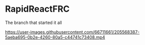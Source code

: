 ﻿# RapidReactFRC

The branch that started it all

https://user-images.githubusercontent.com/66711661/205568387-5aeba695-0b2e-4260-80a5-c44741c73408.mp4

